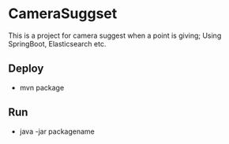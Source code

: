 # CameraSuggset
This is a project for camera suggest when a point is giving;
Using SpringBoot, Elasticsearch etc.
## Deploy

- mvn package 

## Run

- java -jar packagename
